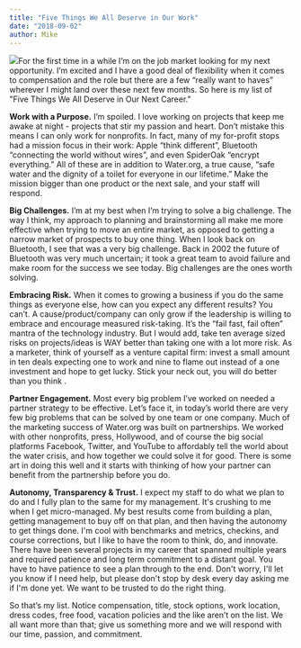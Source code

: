 ```yaml
---
title: "Five Things We All Deserve in Our Work"
date: "2018-09-02"
author: Mike
---
```


![](/assets/images/IMG_0040-200x300.jpg)For the first time in a while I’m on the job market looking for my next opportunity. I’m excited and I have a good deal of flexibility when it comes to compensation and the role but there are a few “really want to haves” wherever I might land over these next few months. So here is my list of "Five Things We All Deserve in Our Next Career."

**Work with a Purpose.** I’m spoiled. I love working on projects that keep me awake at night - projects that stir my passion and heart. Don’t mistake this means I can only work for nonprofits. In fact, many of my for-profit stops had a mission focus in their work: Apple “think different”, Bluetooth “connecting the world without wires”, and even SpiderOak “encrypt everything.” All of these are in addition to Water.org, a true cause, “safe water and the dignity of a toilet for everyone in our lifetime.” Make the mission bigger than one product or the next sale, and your staff will respond.

**Big Challenges.** I’m at my best when I’m trying to solve a big challenge. The way I think, my approach to planning and brainstorming all make me more effective when trying to move an entire market, as opposed to getting a narrow market of prospects to buy one thing. When I look back on Bluetooth, I see that was a very big challenge. Back in 2002 the future of Bluetooth was very much uncertain; it took a great team to avoid failure and make room for the success we see today. Big challenges are the ones worth solving.

**Embracing Risk.** When it comes to growing a business if you do the same things as everyone else, how can you expect any different results? You can’t. A cause/product/company can only grow if the leadership is willing to embrace and encourage measured risk-taking. It’s the “fail fast, fail often” mantra of the technology industry. But I would add, take ten average sized risks on projects/ideas is WAY better than taking one with a lot more risk. As a marketer, think of yourself as a venture capital firm: invest a small amount in ten deals expecting one to work and nine to flame out instead of a one investment and hope to get lucky. Stick your neck out, you will do better than you think .

**Partner Engagement.** Most every big problem I’ve worked on needed a partner strategy to be effective. Let’s face it, in today’s world there are very few big problems that can be solved by one team or one company. Much of the marketing success of Water.org was built on partnerships. We worked with other nonprofits, press, Hollywood, and of course the big social platforms Facebook, Twitter, and YouTube to affordably tell the world about the water crisis, and how together we could solve it for good. There is some art in doing this well and it starts with thinking of how your partner can benefit from the partnership before you do.

**Autonomy, Transparency & Trust.** I expect my staff to do what we plan to do and I fully plan to the same for my management. It's crushing to me when I get micro-managed. My best results come from building a plan, getting management to buy off on that plan, and then having the autonomy to get things done. I'm cool with benchmarks and metrics, checkins, and course corrections, but I like to have the room to think, do, and innovate. There have been several projects in my career that spanned multiple years and required patience and long term commitment to a distant goal. You have to have patience to see a plan through to the end. Don't worry, I'll let you know if I need help, but please don't stop by desk every day asking me if I'm done yet. We want to be trusted to do the right thing.

So that’s my list. Notice compensation, title, stock options, work location, dress codes, free food, vacation policies and the like aren’t on the list. We all want more than that; give us something more and we will respond with our time, passion, and commitment.
